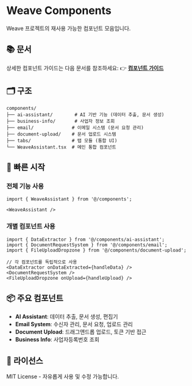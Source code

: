 # Weave Components

Weave 프로젝트의 재사용 가능한 컴포넌트 모음입니다.

## 📚 문서

상세한 컴포넌트 가이드는 다음 문서를 참조하세요:
👉 [**컴포넌트 가이드**](/docs/컴포넌트가이드.md)

## 🗂️ 구조

```
components/
├── ai-assistant/        # AI 기반 기능 (데이터 추출, 문서 생성)
├── business-info/       # 사업자 정보 조회
├── email/              # 이메일 시스템 (문서 요청 관리)
├── document-upload/    # 문서 업로드 시스템
├── tabs/               # 탭 모듈 (통합 UI)
└── WeaveAssistant.tsx  # 메인 통합 컴포넌트
```

## 🚀 빠른 시작

### 전체 기능 사용
```tsx
import { WeaveAssistant } from '@/components';

<WeaveAssistant />
```

### 개별 컴포넌트 사용
```tsx
import { DataExtractor } from '@/components/ai-assistant';
import { DocumentRequestSystem } from '@/components/email';
import { FileUploadDropzone } from '@/components/document-upload';

// 각 컴포넌트를 독립적으로 사용
<DataExtractor onDataExtracted={handleData} />
<DocumentRequestSystem />
<FileUploadDropzone onUpload={handleUpload} />
```

## 📦 주요 컴포넌트

- **AI Assistant**: 데이터 추출, 문서 생성, 편집기
- **Email System**: 수신자 관리, 문서 요청, 업로드 관리  
- **Document Upload**: 드래그앤드롭 업로드, 토큰 기반 접근
- **Business Info**: 사업자등록번호 조회

## 📄 라이선스

MIT License - 자유롭게 사용 및 수정 가능합니다.